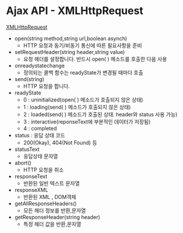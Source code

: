 # Ajax API - XMLHttpRequest 


[XMLHttpRequest](https://developer.mozilla.org/ko/docs/XMLHttpRequest)

* open(string method,string url,boolean asynch)
    * HTTP 요청과 동기/비동기 통신에 따른 필요사항을 준비
* setRequestHeader(string header,string value)
    * 요청 헤더를 설정합니다. 반드시 open( ) 메소드를 호출한 다음 사용
* onreadystatechange
    * 정의되는 콜백 함수는 readyState가 변경될 때마다 호출
* send(string)
    * HTTP 요청을 합니다.
* readyState
    * 0 : uninitialized(open( ) 메소드가 호출되지 않은 상태)
    * 1 : loading(send( ) 메소드가 호출되지 않은 상태)
    * 2 : loaded(send( ) 메소드가 호출된 상태. header와 status 사용 가능)
    * 3 : interactive(reponseText에 부분적인 데이터가 저장됨)
    * 4 : completed
* status : 응답 상태 코드
    * 200(Okay), 404(Not Found) 등
* statusText
    * 응답상태 문자열
* abort()
    * HTTP 요청을 취소
* responseText
    * 반환된 일반 텍스트 문자열
* responseXML
    * 반환된 XML , DOM객체
* getAllResponseHeaders()
    * 모든 헤더 정보를 반환,문자열
* getResponseHeader(string header)
    * 특정 헤더 값을 반환,문자열